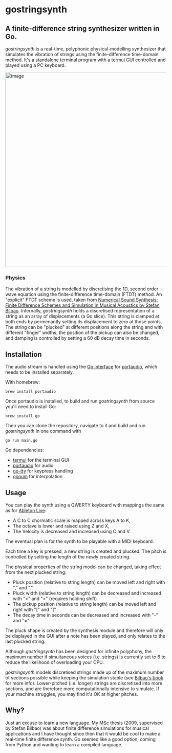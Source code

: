 # gostringsynth
## A finite-difference string synthesizer written in Go.

*gostringsynth* is a real-time, polyphonic physical-modelling synthesizer that simulates the vibration of strings using the finite-difference time-domain method. It's a standalone terminal program with a [termui](https://github.com/gizak/termui) GUI controlled and played using a PC keyboard.

<img width="605" alt="image" src="https://user-images.githubusercontent.com/31904251/155532045-72c2c0b1-4fa4-4f67-8444-4793fd1edee3.png">

### Physics

The vibration of a string is modelled by discretising the 1D, second order wave equation using the finite-difference time-domain (FTDT) method. An "explicit" FTDT scheme is used, taken from [Numerical Sound Synthesis: Finite Difference Schemes and Simulation in Musical Acoustics by Stefan Bilbao](https://www.wiley.com/en-gb/Numerical+Sound+Synthesis%3A+Finite+Difference+Schemes+and+Simulation+in+Musical+Acoustics-p-9780470510469). Internally, *gostringsynth* holds a discretised representation of a string as an array of displacements (a Go slice). This string is clamped at both ends by permenantly setting its displacement to zero at those points. The string can be "plucked" at different positions along the string and with different "finger" widths, the position of the pickup can also be changed, and damping is controlled by setting a 60 dB decay time in seconds.

## Installation

The audio stream is handled using the [Go interface](https://github.com/gordonklaus/portaudio) for [portaudio](http://www.portaudio.com), which needs to be installed separately.

With homebrew:
```
brew install portaudio
```

Once portaudio is installed, to build and run *gostringsynth* from source you'll need to install Go:
```
brew install go
```
Then you can clone the repository, navigate to it and build and run *gostringsynth* in one command with
```
go run main.go
```

Go dependencies:
* [termui](https://github.com/gizak/termui) for the terminal GUI
* [portaudio](https://github.com/gordonklaus/portaudio) for audio
* [go-tty](https://github.com/mattn/go-tty) for keypress handling
* [gonum](https://gonum.org/v1/gonum) for interpolation


## Usage

You can play the synth using a QWERTY keyboard with mappings the same as for [Ableton Live](https://www.ableton.com/en/manual/live-keyboard-shortcuts/#36-13-key-midi-map-mode-and-the-computer-midi-keyboard):
* A C to C chormatic scale is mapped across keys A to K,
* The octave is lower and raised using Z and X,
* The Velocity is decreased and increased using C and V.

The eventual plan is for the synth to be playable with a MIDI keyboard.

Each time a key is pressed, a new string is created and plucked. The pitch is controlled by setting the length of the newly created string.

The physical properties of the string model can be changed, taking effect from the next plucked string:
* Pluck position (relative to string length) can be moved left and right with "," and "."
* Pluck width (relative to string length) can be decreased and increased with "<" and ">" (requires holding shift)
* The pickup position (relative to string length) can be moved left and right with "[" and "]"
* The decay time in seconds can be decreased and increased with "-" and "="

The pluck shape is created by the synthesis module and therefore will only be displayed in the GUI after a note has been played, and only relates to the last plucked string.

Although *gostringsynth* has been designed for infinite polyphony, the maximum number if simultaneous voices (i.e. strings) is currently set to 6 to reduce the likelihood of overloading your CPU.

*gostringsynth* models discretised strings made up of the maximum number of sections possible while keeping the simulation stable (see [Bilbao's book](https://www.wiley.com/en-gb/Numerical+Sound+Synthesis%3A+Finite+Difference+Schemes+and+Simulation+in+Musical+Acoustics-p-9780470510469) for more info). Lower-pitched (i.e. longer) strings are discretised into more sections, and are therefore more computationally intensive to simulate. If your machine struggles, you may find it's OK at higher pitches.

## Why?

Just an excuse to learn a new language. My MSc thesis (2009, supervised by Stefan Bilbao) was about finite difference simulations for musical applications and I have thought since then that it would be cool to make a real-time finite difference synth. Go seemed like a good option, coming from Python and wanting to learn a compiled language.
